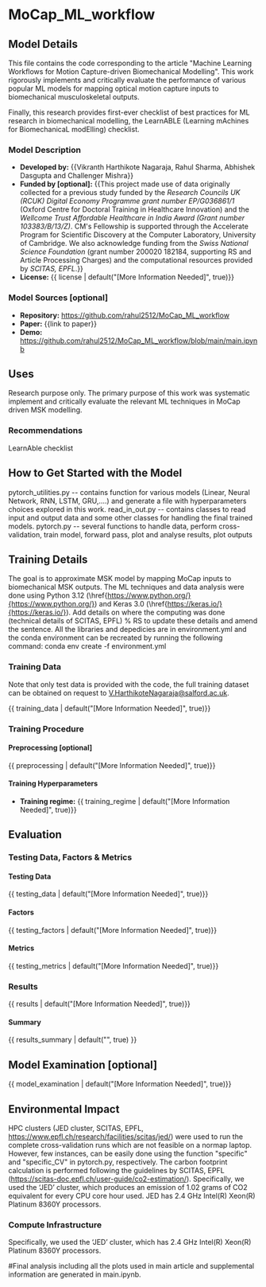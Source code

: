 # MoCap_ML_workflow


## Model Details
This file contains the code corresponding to the article "Machine Learning Workflows for Motion Capture-driven Biomechanical Modelling". 
This work rigorously implements and critically evaluate the performance of various popular ML models for mapping optical motion capture inputs to biomechanical musculoskeletal outputs.

Finally, this research provides first-ever checklist of best practices for ML research in biomechanical modelling, the LearnABLE (Learning mAchines for BiomechanicaL modElling) checklist.

### Model Description
- **Developed by:** {{Vikranth Harthikote Nagaraja, Rahul Sharma, Abhishek Dasgupta and Challenger Mishra}}
- **Funded by [optional]:** {{This project made use of data originally collected for a previous study funded by the _Research Councils UK (RCUK) Digital Economy Programme grant number EP/G036861/1_ (Oxford Centre for Doctoral Training in Healthcare Innovation) and the _Wellcome Trust Affordable Healthcare in India Award (Grant number 103383/B/13/Z)_. CM's Fellowship is supported through the Accelerate Program for Scientific Discovery at the Computer Laboratory, University of Cambridge. We also acknowledge funding from the _Swiss National Science Foundation_ (grant number 200020 182184, supporting RS and Article Processing Charges) and the computational resources provided by _SCITAS, EPFL_.}}
- **License:** {{ license | default("[More Information Needed]", true)}}

### Model Sources [optional]

- **Repository:** https://github.com/rahul2512/MoCap_ML_workflow
- **Paper:** {{link to paper}}
- **Demo:** https://github.com/rahul2512/MoCap_ML_workflow/blob/main/main.ipynb
  
## Uses
Research purpose only. The primary purpose of this work was systematic implement and critically evaluate the relevant ML techniques in MoCap driven MSK modelling. 

### Recommendations
LearnAble checklist 

## How to Get Started with the Model
pytorch_utilities.py -- contains function for various models (Linear, Neural Network, RNN, LSTM, GRU,....) and generate a file with hyperparameters choices explored in this work. 
read_in_out.py -- contains classes to read input and output data and some other classes for handling the final trained models. 
pytorch.py -- several functions to handle data, perform cross-validation, train model, forward pass, plot and analyse results, plot outputs

## Training Details
The goal is to approximate MSK model by mapping MoCap inputs to biomechanical MSK outputs.
The ML techniques and data analysis were done using Python 3.12 (\href{https://www.python.org/}{https://www.python.org/}) and Keras 3.0 (\href{https://keras.io/}{https://keras.io/}). Add details on where the computing was done (technical details of SCITAS, EPFL) % RS to update these details and amend the sentence.
All the libraries and depedicies are in environment.yml and the conda environment can be recreated by running the following command:
conda env create -f environment.yml

### Training Data
Note that only test data is provided with the code, the full training dataset can be obtained on request to V.HarthikoteNagaraja@salford.ac.uk. 


{{ training_data | default("[More Information Needed]", true)}}

### Training Procedure

<!-- This relates heavily to the Technical Specifications. Content here should link to that section when it is relevant to the training procedure. -->

#### Preprocessing [optional]

{{ preprocessing | default("[More Information Needed]", true)}}


#### Training Hyperparameters
- **Training regime:** {{ training_regime | default("[More Information Needed]", true)}} <!--fp32, fp16 mixed precision, bf16 mixed precision, bf16 non-mixed precision, fp16 non-mixed precision, fp8 mixed precision -->


## Evaluation

### Testing Data, Factors & Metrics

#### Testing Data
{{ testing_data | default("[More Information Needed]", true)}}

#### Factors
{{ testing_factors | default("[More Information Needed]", true)}}

#### Metrics
{{ testing_metrics | default("[More Information Needed]", true)}}

### Results
{{ results | default("[More Information Needed]", true)}}

#### Summary
{{ results_summary | default("", true) }}

## Model Examination [optional]
{{ model_examination | default("[More Information Needed]", true)}}

## Environmental Impact
HPC clusters (JED cluster, SCITAS, EPFL, https://www.epfl.ch/research/facilities/scitas/jed/)  were used to run the complete cross-validation runs which are not feasible on a normap laptop. However, few instances, can be easily done using the function "specific" and "specific_CV" in pytorch.py, respectively. 
The carbon footprint calculation is performed following the guidelines by SCITAS, EPFL (https://scitas-doc.epfl.ch/user-guide/co2-estimation/). 
Specifically, we used the ‘JED’ cluster, which produces an emission of 1.02 grams of CO2 equivalent for every CPU core hour used. JED has 2.4 GHz Intel(R) Xeon(R) Platinum 8360Y processors.

### Compute Infrastructure
Specifically, we used the ‘JED’ cluster, which has 2.4 GHz Intel(R) Xeon(R) Platinum 8360Y processors.


#Final analysis including all the plots used in main article and supplemental information are generated in main.ipynb. 
